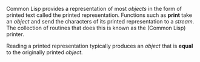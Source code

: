 



Common Lisp provides a representation of most *objects* in the form of printed text called the printed representation. Functions such as **print** take an *object* and send the characters of its printed representation to a *stream*. The collection of routines that does this is known as the (Common Lisp) printer. 



Reading a printed representation typically produces an *object* that is **equal** to the originally printed *object*. 



